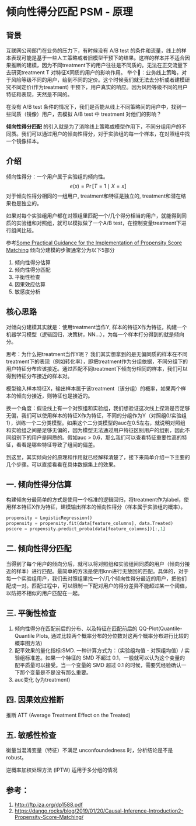 # 倾向性得分匹配 PSM - 原理

## 背景
互联网公司部门在业务的压力下，有时候没有 A/B test 的条件和流量，线上的样本表现可能是基于一些人工策略或者旧模型干预下的结果。这样的样本并不适合因果推断的建模，因为不同treatment下的用户往往是不同质的。无法在正交流量下去研究treatment T 对特征X同质的用户的影响作用。
举个🌰：业务线上策略，对于风险等级不同的用户，给到不同的定价。这个时候我们就无法去分析或者建模研究不同定价(作为treatment) 干预下，用户真实的响应。因为风险等级不同的用户特征和表现，天然是不同的。

在没有 A/B test 条件的情况下，我们是否能从线上不同策略间的用户中，找到一些同质（镜像）用户，去模拟 A/B test 中 treatment 对他们的影响？

**倾向性得分匹配** 的引入就是为了消除线上策略或模型作用下，不同分组用户的不同质。我们可以通过用户的倾向性得分，对于实验组的每一个样本，在对照组中找一个镜像样本。

## 介绍
倾向性得分：一个用户属于实验组的倾向性。
$$
e(x)=\operatorname{Pr}[T=1 \mid X=x]
$$
对于倾向性得分相同的一组用户, treatment和特征是独立的, treatment和潜在结果也是独立的。

如果对每个实验组用户都在对照组里匹配一个/几个得分相当的用户，就能得到同质的实验组和对照组，就可以模拟做了一个A/B test，在控制变量treatment下进行组间比较。

参考[Some Practical Guidance for the Implementation
of Propensity Score Matching](http://ftp.iza.org/dp1588.pdf) 倾向分建模的步骤通常分为以下5部分
1. 倾向性得分估算
2. 倾向性得分匹配
3. 平衡性检查
4. 因果效应估算
5. 敏感度分析

## 核心思路
对倾向分建模其实就是：使用treatment当作Y, 样本的特征X作为特征，构建一个机器学习模型（逻辑回归，决策树，NN...），为每一个样本打分得到的就是倾向分。

思考：为什么把treatment当作Y呢？
我们其实想拿到的是无偏同质的样本在不同treatment下的表现（例如转化率），即把treatment作为分组依据，不同分组下的用户特征分布应该接近。通过匹配不同treatment下倾向分相同的样本，我们可以得到特征分布接近的样本对。

模型输入样本特征X，输出样本属于该treatment（该分组）的概率，如果两个样本的倾向分接近，则特征也是接近的。

换一个角度：假设线上有一个对照组和实验组，我们想验证这次线上探测是否足够无偏，我们可以使用样本的特征X作为特征，不同的分组作为Y（对照组0/实验组1），训练一个二分类模型。如果这个二分类模型的auc在0.5左右，就说明对照组和实验组之间是足够无偏的，因为模型无法通过用户特征区别用户的组别，因此不同组别下的用户是同质的。假如auc > 0.6，那么我们可以查看特征重要性高的特征，看看是哪些特征导致了组间的偏差。

到这里，其实倾向分的原理和作用就已经解释清楚了，接下来简单介绍一下主要的几个步骤。可以直接看看在具体数据集上的效果。

## 一. 倾向性得分估算
构建倾向分最简单的方式是使用一个标准的逻辑回归，将treatment作为label，使用样本特征X作为特征，建模输出样本的倾向性得分（样本属于实验组的概率）。
```python
propensity = LogisticRegression()
propensity = propensity.fit(data[feature_columns], data.Treated)
pscore = propensity.predict_proba(data[feature_columns])[:,1]
```

## 二. 倾向性得分匹配
当得到了每个用户的倾向分后，就可以将对照组和实验组间同质的用户（倾向分接近的样本）进行匹配。最简单的方法是使用knn进行无放回的匹配。具体的，对于每一个实验组用户，我们去对照组里找一个/几个倾向性得分最近的用户，把他们配成一对。匹配过程中，可以限制一下配对用户的得分差异不能超过某一个阈值，以防把不相似的用户匹配在一起。

## 三. 平衡性检查
1. 倾向性得分在匹配前后的分布、以及特征在匹配前后的 QQ-Plot(Quantile-Quantile Plots, 通过比较两个概率分布的分位数对这两个概率分布进行比较的概率图方法)
2. 配平效果的量化指标:SMD. 一种计算方式为：（实验组均值 - 对照组均值）/ 实验组标准差。如果一个特征的 SMD 不超过 0.1，一般就可以认为这个变量的配平质量可以接受。当一个变量的 SMD 超过 0.1 的时候，需要凭经验确认一下那个变量是不是没有那么重要。
3. auc变化 (y为treatment)

## 四. 因果效应推断
推断 ATT (Average Treatment Effect on the Treated)

## 五. 敏感性检查
衡量当混淆变量（特征）不满足 unconfoundedness 时，分析结论是不是 robust。



逆概率加权处理方法 (IPTW) 适用于多分组的情况

## 参考：
1. http://ftp.iza.org/dp1588.pdf
2. https://dango.rocks/blog/2019/01/20/Causal-Inference-Introduction2-Propensity-Score-Matching/
